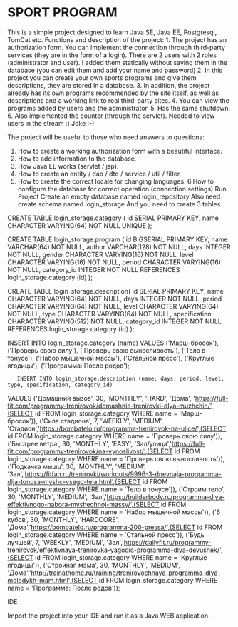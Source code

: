 <h1> SPORT PROGRAM </h1>
This is a simple project designed to learn Java SE, Java EE, Postgresql, TomCat etc.
Functions and description of the project:
1. The project has an authorization form. You can implement the connection through third-party services (they are in the form of a login). There are 2 users with 2 roles (administrator and user). I added them statically without saving them in the database (you can edit them and add your name and password)
2. In this project you can create your own sports programs and give them descriptions, they are stored in a database.
3. In addition, the project already has its own programs recommended by the site itself, as well as descriptions and a working link to real third-party sites.
4. You can view the programs added by users and the administrator.
5. Has the same shutdown.
6. Also implemented the counter (through the servlet). Needed to view users in the stream :) Joke :-)

The project will be useful to those who need answers to questions:
1. How to create a working authorization form with a beautiful interface.
2. How to add information to the database.
3. How Java EE works (servlet / jsp).
4. How to create an entity / dao / dto / service / util / filter.
5. How to create the correct locale for changing languages.
6.How to configure the database for correct operation (connection settings)
Run Project
Create an empty database named login_repository
Also need create schema named login_storage
And you need to create 3 tables

CREATE TABLE login_storage.category
(
    id   SERIAL PRIMARY KEY,
    name CHARACTER VARYING(64) NOT NULL UNIQUE
);

CREATE TABLE login_storage.program
(
    id          BIGSERIAL PRIMARY KEY,
    name        VARCHAR(64)           NOT NULL,
    author      VARCHAR(128)          NOT NULL,
    days        INTEGER               NOT NULL,
    gender      CHARACTER VARYING(16) NOT NULL,
    level       CHARACTER VARYING(16) NOT NULL,
    period      CHARACTER VARYING(16) NOT NULL,
    category_id INTEGER               NOT NULL REFERENCES login_storage.category (id)
);

CREATE TABLE login_storage.description(
    id SERIAL PRIMARY KEY,
    name CHARACTER VARYING(64) NOT NULL,
    days INTEGER NOT NULL,
    period CHARACTER VARYING(64) NOT NULL,
    level CHARACTER VARYING(64) NOT NULL,
    type CHARACTER VARYING(64) NOT NULL,
    specification CHARACTER VARYING(512) NOT NULL,
    category_id INTEGER NOT NULL REFERENCES login_storage.category (id)
);

INSERT INTO login_storage.category (name)
VALUES ('Марш-бросок'),
       ('Проверь свою силу'),
       ('Проверь свою выносливость'),
       ('Тело в тонусе'),
       ('Набор мышечной массы'),
       ('Стальной пресс'),
       ('Круглые ягодицы'),
       ('Программа: После родов');
       
       INSERT INTO login_storage.description (name, days, period, level, type, specification, category_id)
VALUES ('Домашний вызов', 30, 'MONTHLY', 'HARD', 'Дома', 'https://full-fit.com/programmy-trenirovok/domashnie-trenirovki-dlya-muzhchin/',(SELECT id FROM login_storage.category WHERE name = 'Марш-бросок')),
       ('Сила стадиона', 7, 'WEEKLY', 'MEDIUM', 'Стадион','https://bombatelo.ru/programma-trenirovok-na-ulice/',(SELECT id FROM login_storage.category WHERE name = 'Проверь свою силу')),
       ('Быстрее ветра', 30, 'MONTHLY', 'EASY', 'Зал/улица','https://full-fit.com/programmy-trenirovok/na-vynoslivost/',(SELECT id FROM login_storage.category WHERE name = 'Проверь свою выносливость')),
       ('Подкачка мышц', 30, 'MONTHLY', 'MEDIUM', 'Зал','https://fitfan.ru/trenirovki/workouts/9996-3-dnevnaja-programma-dlja-tonusa-myshc-vsego-tela.html',(SELECT id FROM login_storage.category WHERE name = 'Тело в тонусе')),
       ('Строим тело', 30, 'MONTHLY', 'MEDIUM', 'Зал','https://builderbody.ru/programma-dlya-effektivnogo-nabora-myshechnoj-massy/',(SELECT id FROM login_storage.category WHERE name = 'Набор мышечной массы')),
       ('6 кубов', 30, 'MONTHLY', 'HARDCORE', 'Дома','https://bombatelo.ru/programma-200-pressa/',(SELECT id FROM login_storage.category WHERE name = 'Стальной пресс')),
       ('Будь лучшей', 7, 'WEEKLY', 'MEDIUM', 'Зал','https://dailyfit.ru/programmy-trenirovok/effektivnaya-trenirovka-yagodic-programma-dlya-devushek/',(SELECT id FROM login_storage.category WHERE name = 'Круглые ягодицы')),
       ('Стройная мама', 30, 'MONTHLY', 'MEDIUM', 'Дома','http://trainathome.ru/training/trenirovochnaya-programma-dlya-molodykh-mam.html',(SELECT id FROM login_storage.category WHERE name = 'Программа: После родов'));
       
IDE

Import the project into your IDE and run it as a Java WEB application.
